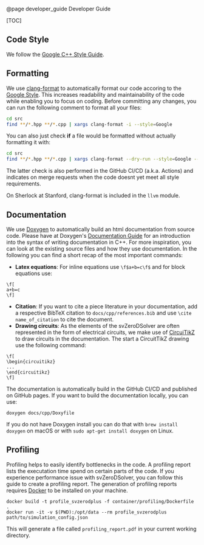 @page developer_guide Developer Guide

[TOC]

## Code Style

We follow the [Google C++ Style Guide](https://google.github.io/styleguide/cppguide.html).

## Formatting

We use [clang-format](https://clang.llvm.org/docs/ClangFormat.html) to automatically 
format our code accoring to the [Google Style](https://google.github.io/styleguide/cppguide.html).
This increases readability and maintainability of the code while enabling you
to focus on coding. Before committing any changes, you can run the following
comment to format all your files:

```bash
cd src
find **/*.hpp **/*.cpp | xargs clang-format -i --style=Google
```

You can also just check **if** a file would be formatted without actually formatting
it with:

```bash
cd src
find **/*.hpp **/*.cpp | xargs clang-format --dry-run --style=Google --Werror
```

The latter check is also performed in the GitHub CI/CD (a.k.a. Actions) and
indicates on merge requests when the code doesnt yet meet all style
requirements.

On Sherlock at Stanford, clang-format is included in the `llvm` module.

## Documentation

We use [Doxygen](https://doxygen.nl) to automatically build an html documentation
from source code. Please have at Doxygen's [Documentation Guide](https://www.doxygen.nl/manual/docblocks.html)
for an introduction into the syntax of writing documentation in C++. For more
inspiration, you can look at the existing source files and how they use
documentation. In the following you can find a short recap of the most important
commands:

* **Latex equations**: For inline equations use `\f$a+b=c\f$` and for block equations use:
```
\f[
a+b=c
\f]
```
* **Citation**: If you want to cite a piece literature in your documentation, add
    a respective BibTeX citation to `docs/cpp/references.bib` and use `\cite name_of_citation` to
    cite the document.
* **Drawing circuits**: As the elements of the svZeroDSolver are often represented
    in the form of electrical circuits, we make use of [CircuiTikZ](https://ctan.org/pkg/circuitikz?lang=en)
    to draw circuits in the documentation. The start a CircuitTikZ drawing use
    the following command:
```
\f[
\begin{circuitikz}
...
\end{circuitikz}
\f]
```

The documentation is automatically build in the GitHub CI/CD and published
on GitHub pages. If you want to build the documentation locally, you can use:

```
doxygen docs/cpp/Doxyfile
```

If you do not have Doxygen install you can do that with `brew install doxygen`
on macOS or with `sudo apt-get install doxygen` on Linux.

## Profiling

Profiling helps to easily identify bottlenecks in the code. A profiling report
lists the executation time spend on certain parts of the code. If you experience
performance issue with svZeroDSolver, you can follow this guide
to create a profiling report. The generation of profiling reports requires
[Docker](https://docs.docker.com/get-docker/) to be installed on your machine.

```docker
docker build -t profile_svzerodplus -f container/profiling/Dockerfile .
docker run -it -v $(PWD):/opt/data --rm profile_svzerodplus path/to/simulation_config.json
```

This will generate a file called `profiling_report.pdf` in your current working directory.
